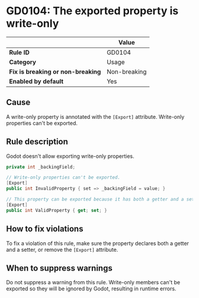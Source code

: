 # GD0104: The exported property is write-only

|                                     | Value        |
|-------------------------------------|--------------|
| **Rule ID**                         | GD0104       |
| **Category**                        | Usage        |
| **Fix is breaking or non-breaking** | Non-breaking |
| **Enabled by default**              | Yes          |

## Cause

A write-only property is annotated with the `[Export]` attribute.
Write-only properties can\'t be exported.

## Rule description

Godot doesn\'t allow exporting write-only properties.

``` csharp
private int _backingField;

// Write-only properties can't be exported.
[Export]
public int InvalidProperty { set => _backingField = value; }

// This property can be exported because it has both a getter and a setter.
[Export]
public int ValidProperty { get; set; }
```

## How to fix violations

To fix a violation of this rule, make sure the property declares both a
getter and a setter, or remove the `[Export]` attribute.

## When to suppress warnings

Do not suppress a warning from this rule. Write-only members can\'t be
exported so they will be ignored by Godot, resulting in runtime errors.
